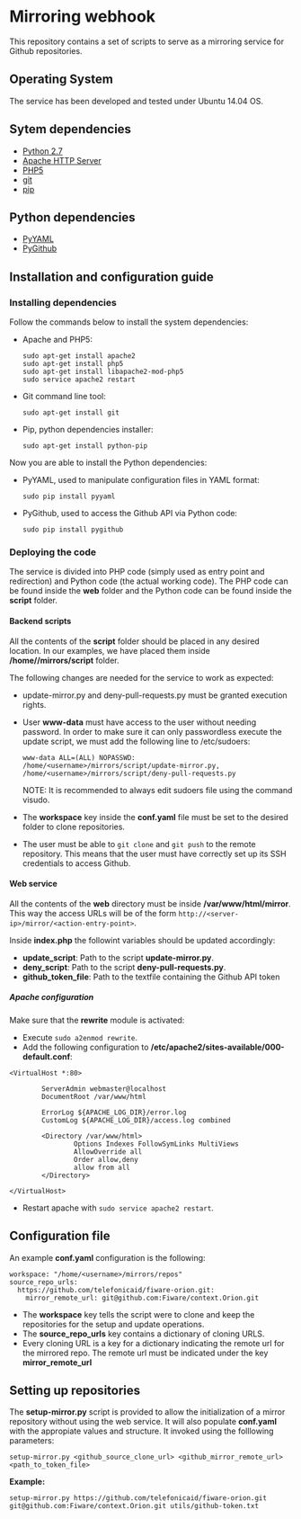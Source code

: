 # Mirroring webhook

This repository contains a set of scripts to serve as a mirroring service for Github repositories.

## Operating System

The service has been developed and tested under Ubuntu 14.04 OS.

## Sytem dependencies

* [Python 2.7](https://www.python.org/)
* [Apache HTTP Server](https://httpd.apache.org/)
* [PHP5](http://php.net/downloads.php)
* [git](https://git-scm.com/)
* [pip](https://pypi.python.org/pypi/pip)

## Python dependencies

* [PyYAML](http://pyyaml.org/)
* [PyGithub](https://pypi.python.org/pypi/PyGithub)

## Installation and configuration guide

### Installing dependencies

Follow the commands below to install the system dependencies:

* Apache and PHP5:

	```
	sudo apt-get install apache2
	sudo apt-get install php5
	sudo apt-get install libapache2-mod-php5
	sudo service apache2 restart
	```

* Git command line tool:
	
	```
	sudo apt-get install git
	```

* Pip, python dependencies installer:
	
	```
	sudo apt-get install python-pip
	```

Now you are able to install the Python dependencies:

* PyYAML, used to manipulate configuration files in YAML format:

	```
	sudo pip install pyyaml
	```

* PyGithub, used to access the Github API via Python code:

	```
	sudo pip install pygithub
	```

### Deploying the code

The service is divided into PHP code (simply used as entry point and redirection) and Python code (the actual working code). The PHP code can be found inside the **web** folder and the Python code can be found inside the **script** folder.

#### Backend scripts

All the contents of the **script** folder should be placed in any desired location. In our examples, we have placed them inside **/home/<username>/mirrors/script** folder.

The following changes are needed for the service to work as expected:

* update-mirror.py and deny-pull-requests.py must be granted execution rights.

* User **www-data** must have access to the user without needing password. In order to make sure it can only passwordless execute the update script, we must add the following line to /etc/sudoers:

	```
	www-data ALL=(ALL) NOPASSWD: /home/<username>/mirrors/script/update-mirror.py, /home/<username>/mirrors/script/deny-pull-requests.py
	```

    NOTE: It is recommended to always edit sudoers file using the command visudo.

* The **workspace** key inside the **conf.yaml** file must be set to the desired folder to clone repositories.

* The user **<username>** must be able to `git clone` and `git push` to the remote repository. This means that the user must have correctly set up its SSH credentials to access Github.

#### Web service

All the contents of the **web** directory must be inside **/var/www/html/mirror**. This way the access URLs will be of the form `http://<server-ip>/mirror/<action-entry-point>`.

Inside **index.php** the followint variables should be updated accordingly:

* **update_script**: Path to the script **update-mirror.py**.
* **deny_script**: Path to the script **deny-pull-requests.py**.
* **github_token_file**: Path to the textfile containing the Github API token

##### Apache configuration

Make sure that the **rewrite** module is activated:

* Execute `sudo a2enmod rewrite`.
* Add the following configuration to **/etc/apache2/sites-available/000-default.conf**:
```
<VirtualHost *:80>
        
        ServerAdmin webmaster@localhost
        DocumentRoot /var/www/html

        ErrorLog ${APACHE_LOG_DIR}/error.log
        CustomLog ${APACHE_LOG_DIR}/access.log combined

        <Directory /var/www/html>
                Options Indexes FollowSymLinks MultiViews
                AllowOverride all
                Order allow,deny
                allow from all
        </Directory>

</VirtualHost>
```

* Restart apache with `sudo service apache2 restart`.

## Configuration file

An example **conf.yaml** configuration is the following:
```
workspace: "/home/<username>/mirrors/repos"
source_repo_urls:
  https://github.com/telefonicaid/fiware-orion.git:
    mirror_remote_url: git@github.com:Fiware/context.Orion.git
```

* The **workspace** key tells the script were to clone and keep the repositories for the setup and update operations.
* The **source_repo_urls** key contains a dictionary of cloning URLS. 
* Every cloning URL is a key for a dictionary indicating the remote url for the mirrored repo. The remote url must be indicated under the key **mirror_remote_url**


## Setting up repositories

The **setup-mirror.py** script is provided to allow the initialization of a mirror repository without using the web service. It will also populate **conf.yaml** with the appropiate values and structure. It invoked using the folllowing parameters:

```
setup-mirror.py <github_source_clone_url> <github_mirror_remote_url> <path_to_token_file>
```

**Example:**
```
setup-mirror.py https://github.com/telefonicaid/fiware-orion.git git@github.com:Fiware/context.Orion.git utils/github-token.txt
```
